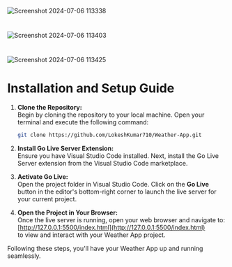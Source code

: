 ![Screenshot 2024-07-06 113338](https://github.com/LokeshKumar710/Weather-App/assets/139546242/a034e6c5-cccb-4455-83e2-7dd9c2d31847)

#

![Screenshot 2024-07-06 113403](https://github.com/LokeshKumar710/Weather-App/assets/139546242/502fac19-21eb-4c27-8c7d-814270728e76)

# 
![Screenshot 2024-07-06 113425](https://github.com/LokeshKumar710/Weather-App/assets/139546242/cdbae321-5269-47a0-adca-6a6d59073253)




# Installation and Setup Guide

1. **Clone the Repository:**
   <br>
    Begin by cloning the repository to your local machine. Open your terminal and execute the following command:  
    ```sh
    git clone https://github.com/LokeshKumar710/Weather-App.git
    ```

3. **Install Go Live Server Extension:**
   <br>
    Ensure you have Visual Studio Code installed. Next, install the Go Live Server extension from the Visual Studio Code marketplace.

5. **Activate Go Live:**
   <br>
    Open the project folder in Visual Studio Code. Click on the **Go Live** button in the editor's bottom-right corner to launch the live server for your current project.

7. **Open the Project in Your Browser:**
   <br>
    Once the live server is running, open your web browser and navigate to:  
    [http://127.0.0.1:5500/index.html](http://127.0.0.1:5500/index.html)  
    to view and interact with your Weather App project.

Following these steps, you'll have your Weather App up and running seamlessly.
